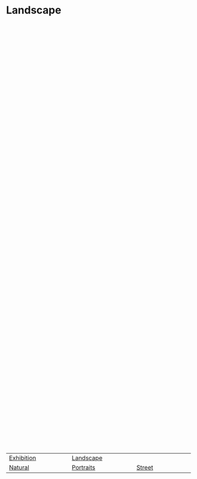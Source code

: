 # Landscape



<div style="display: flex; justify-content: center; align-items: center; height: 60vh;">
<table cellspacing="0" cellpadding="10">
<tbody>
<tr valign="bottom">


<td width="250px"><a href="photographs/topographies/index.php?page=1&amp;menu=photographs"><img src="/images/1.jpg" alt="" ><br>Exhibition</a><br></td> 
  
<td width="250px"><a href="i.html"><img src="/images/1.jpg" alt="" ><br>Landscape</a><br></td> 
  
</tr>

<tr valign="bottom">   
  
<td width="250px"><a href="photographs/topographies/index.php?page=1&amp;menu=photographs"><img src="/images/1.jpg" alt="" ><br>Natural</a><br></td> 
       
<td width="250px"><a href="photographs/topographies/index.php?page=1&amp;menu=photographs"><img src="/images/1.jpg" alt="" ><br>Portraits</a><br></td> 

<td width="250px"><a href="photographs/topographies/index.php?page=1&amp;menu=photographs"><img src="/images/1.jpg" alt="" ><br>Street</a><br></td> 

</tr>
</tbody>
</table>
</div>





  
  





  

